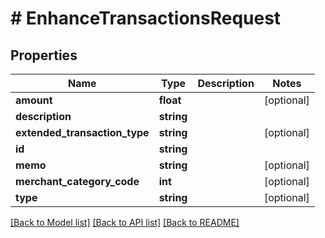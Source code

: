 # # EnhanceTransactionsRequest

## Properties

Name | Type | Description | Notes
------------ | ------------- | ------------- | -------------
**amount** | **float** |  | [optional]
**description** | **string** |  |
**extended_transaction_type** | **string** |  | [optional]
**id** | **string** |  |
**memo** | **string** |  | [optional]
**merchant_category_code** | **int** |  | [optional]
**type** | **string** |  | [optional]

[[Back to Model list]](../../README.md#models) [[Back to API list]](../../README.md#endpoints) [[Back to README]](../../README.md)
